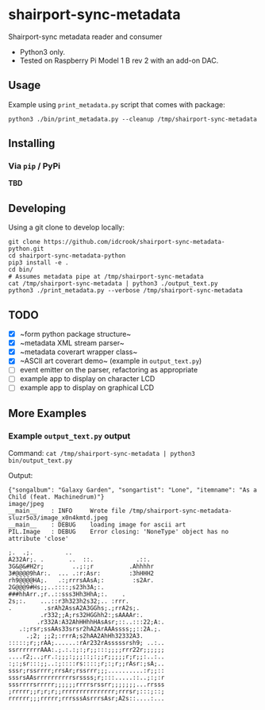 # shairport-sync-metadata

Shairport-sync metadata reader and consumer

 - Python3 only.
 - Tested on Raspberry Pi Model 1 B rev 2 with an add-on DAC.


## Usage

Example using `print_metadata.py` script that comes with package:

```
python3 ./bin/print_metadata.py --cleanup /tmp/shairport-sync-metadata
```


## Installing


### Via `pip` / PyPi

**TBD**


## Developing

Using a git clone to develop locally:

```
git clone https://github.com/idcrook/shairport-sync-metadata-python.git
cd shairport-sync-metadata-python
pip3 install -e .
cd bin/
# Assumes metadata pipe at /tmp/shairport-sync-metadata
cat /tmp/shairport-sync-metadata | python3 ./output_text.py
python3 ./print_metadata.py --verbose /tmp/shairport-sync-metadata
```

## TODO

 - [x] ~form python package structure~
 - [x] ~metadata XML stream parser~
 - [x] ~metadata coverart wrapper class~
 - [x] ~ASCII art coverart demo~ (example in `output_text.py`)
 - [ ] event emitter on the parser, refactoring as appropriate
 - [ ] example app to display on character LCD
 - [ ] example app to display on graphical LCD

## More Examples

### Example `output_text.py` output

Command:
    `cat /tmp/shairport-sync-metadata | python3 bin/output_text.py`

Output:

```text
{"songalbum": "Galaxy Garden", "songartist": "Lone", "itemname": "As a Child (feat. Machinedrum)"}
image/jpeg
__main__    : INFO     Wrote file /tmp/shairport-sync-metadata-sluzr5o3/image_x0n4kmtd.jpeg
__main__    : DEBUG    loading image for ascii art
PIL.Image   : DEBUG    Error closing: 'NoneType' object has no attribute 'close'

;.  .;.         ..
A232Ar;. .       ..  ::.            .::.
3G&@&#H2r;        ..;:;r          .Ahhhhr
3#@@@@9hAr:.  ... .:r:Asr:        :3hHHH2
rh9@@@@HA;.   .:;rrrsAAsA;:        :s2Ar.
2G@@@9#Hs;;..::::;s23h3A;:.
###hhArr.;r..::sss3Hh3HhA;:.    .
2s;:.    ...::r3h323h2s32;.. :rrr.
.         .srAh2AssA2A3GGhs;.;rrA2s;.
         .r332;;A;rs32HGGhh2:;sAAAAr:.
        .r332A:A32AhHHhhHAsAsr;::..:::22;A:.
   .:;rsr;ssAAs33srsr2hA2ArAAAssss;;::2A.;.
     .;2; ;;2;:rrrA;s2hAA2AhHh32332A3.
:::::;r;;rAA;......:rAr232rAsssssrsh9; ..:..
ssrrrrrrrAAA:.;.:.:;:;r;;:::;;;;rrr22r;;;;;;
....r2;..;rr.:;;;:;;;::;:;;r;;;;;r;r;;:..:..
:;:;sr:::;;..:;::::rs::::;r;:;r;;rAsr:;sA;..
sssr;rssrrrr;rrsAr;rssrrr;;;..........:r;;::
sssrsAAsrrrrrrrrrrsrssss;r;:::.....::..;:;:r
sssrrrrsrrrrr;;;;;;rrrrsrssrr;;;;;;;...rrsss
;rrrrr;;r;r;r;;rrrrrrrrrrrrrrr;rrrsr;:::;::;
rrrrrr;;;rrrrr;rrrsssAsrrrsAsr;A2s::....:...
```
